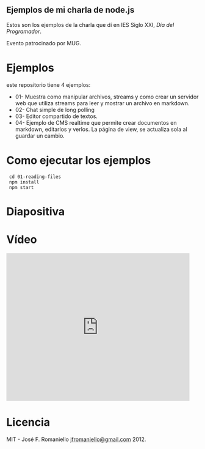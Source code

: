 ## Ejemplos de mi charla de node.js

Estos son los ejemplos de la charla que dí en IES Siglo XXI, *Día del Programador*.

Evento patrocinado por MUG.


# Ejemplos

este repositorio tiene 4 ejemplos:

* 01- Muestra como manipular archivos, streams y como crear un servidor web que utiliza streams para leer y mostrar un archivo en markdown.
* 02- Chat simple de long polling
* 03- Editor compartido de textos. 
* 04- Ejemplo de CMS realtime que permite crear documentos en markdown, editarlos y verlos. La página de view, se actualiza sola al guardar un cambio.


# Como ejecutar los ejemplos

```
 cd 01-reading-files
 npm install
 npm start
```

# Diapositiva

<script async class="speakerdeck-embed" data-id="5051c8b4411491000202fbca" data-ratio="1.3333333333333333" src="//speakerdeck.com/assets/embed.js">
</script>

# Vídeo

<iframe width="480" height="386" src="http://www.ustream.tv/embed/recorded/25364057?wmode=direct" scrolling="no" frameborder="0" style="border: 0px none transparent;">a
</iframe> 

# Licencia

MIT - José F. Romaniello <jfromaniello@gmail.com> 2012.